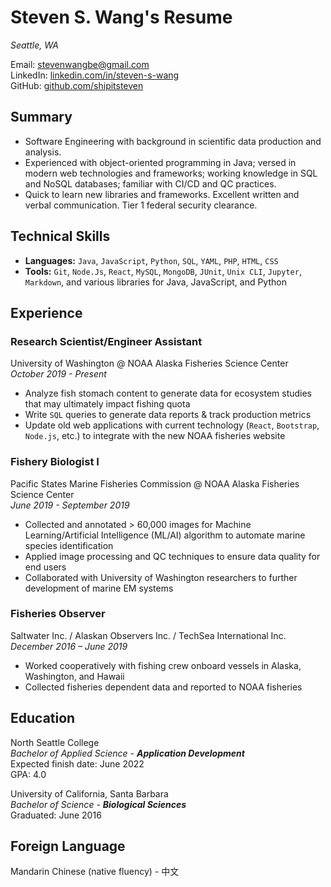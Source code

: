 # Steven S. Wang's Resume

*Seattle, WA*

Email: <stevenwangbe@gmail.com>  
LinkedIn: [linkedin.com/in/steven-s-wang](https://www.linkedin.com/in/steven-s-wang/)  
GitHub: [github.com/shipitsteven](https://github.com/shipitsteven)

## Summary

- Software Engineering with background in scientific data production and analysis.  
- Experienced with object-oriented programming in Java; versed in modern web technologies and frameworks; working knowledge in SQL and NoSQL databases; familiar with CI/CD and QC practices.  
- Quick to learn new libraries and frameworks. Excellent written and verbal communication. Tier 1
federal security clearance.

## Technical Skills

- **Languages:** `Java`, `JavaScript`, `Python`, `SQL`, `YAML`, `PHP`, `HTML`, `CSS`
- **Tools:** `Git`, `Node.Js`, `React`, `MySQL`, `MongoDB`, `JUnit`, `Unix CLI`, `Jupyter`, `Markdown`,
and various libraries for Java, JavaScript, and Python

## Experience

### Research Scientist/Engineer Assistant

University of Washington @ NOAA Alaska Fisheries Science Center  
_October 2019 - Present_

- Analyze fish stomach content to generate data for ecosystem studies that may ultimately impact
fishing quota
- Write `SQL` queries to generate data reports & track production metrics
- Update old web applications with current technology (`React`, `Bootstrap`, `Node.js`, etc.) to integrate
with the new NOAA fisheries website

### Fishery Biologist I

Pacific States Marine Fisheries Commission @ NOAA Alaska Fisheries Science Center  
_June 2019 - September 2019_

- Collected and annotated > 60,000 images for Machine Learning/Artificial Intelligence (ML/AI)
algorithm to automate marine species identification
- Applied image processing and QC techniques to ensure data quality for end users
- Collaborated with University of Washington researchers to further development of marine EM
systems

### Fisheries Observer

Saltwater Inc. / Alaskan Observers Inc. / TechSea International Inc.  
_December 2016 – June 2019_

- Worked cooperatively with fishing crew onboard vessels in Alaska, Washington, and Hawaii
- Collected fisheries dependent data and reported to NOAA fisheries

## Education

North Seattle College  
_Bachelor of Applied Science - **Application Development**_  
Expected finish date: June 2022  
GPA: 4.0

University of California, Santa Barbara  
_Bachelor of Science - **Biological Sciences**_  
Graduated: June 2016

## Foreign Language

Mandarin Chinese (native fluency) - 中文
